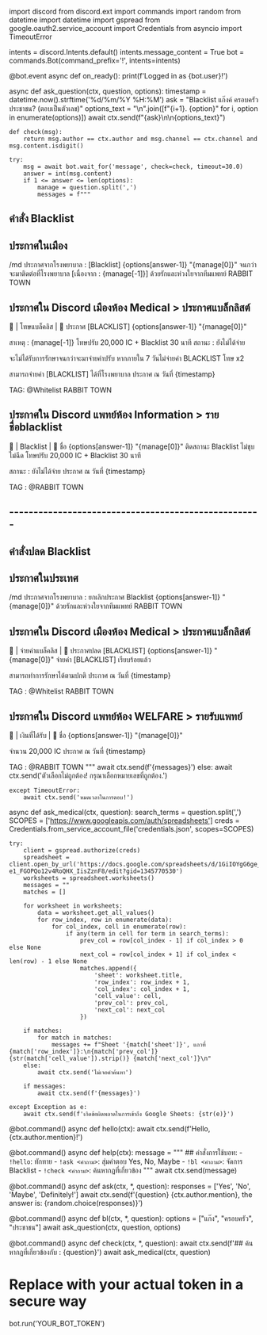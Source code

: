 import discord
from discord.ext import commands
import random
from datetime import datetime
import gspread
from google.oauth2.service_account import Credentials
from asyncio import TimeoutError

intents = discord.Intents.default()
intents.message_content = True
bot = commands.Bot(command_prefix='!', intents=intents)

@bot.event
async def on_ready():
    print(f'Logged in as {bot.user}!')

async def ask_question(ctx, question, options):
    timestamp = datetime.now().strftime('%d/%m/%Y %H:%M')
    ask = "Blacklist แก๊งค์ ครอบครัว ประชาชน? (ตอบเป็นตัวเลข)"
    options_text = "\n".join([f"{i+1}. {option}" for i, option in enumerate(options)])
    await ctx.send(f"{ask}\n\n{options_text}")

    def check(msg):
        return msg.author == ctx.author and msg.channel == ctx.channel and msg.content.isdigit()

    try:
        msg = await bot.wait_for('message', check=check, timeout=30.0)
        answer = int(msg.content)
        if 1 <= answer <= len(options):
            manage = question.split(',')
            messages = f"""
## คำสั่ง Blacklist
## ประกาศในเมือง
/md ประกาศจากโรงพยาบาล : [Blacklist] {options[answer-1]} "{manage[0]}" จนกว่าจะมาติดต่อที่โรงพยาบาล [เนื่องจาก : {manage[-1]}] ด้วยรักและห่วงใยจากทีมแพทย์ RABBIT TOWN

## ประกาศใน Discord เมืองห้อง Medical > ประกาศแบล็กลิสต์
📢   | โทษแบล็คลิส |  📢 
ประกาศ [BLACKLIST] {options[answer-1]} "{manage[0]}"

สาเหตุ : {manage[-1]} โทษปรับ 20,000 IC + Blacklist 30 นาที
สถานะ : ยังไม่ได้จ่าย

จะไม่ได้รับการรักษาจนกว่าจะมาจ่ายค่าปรับ หากภายใน 7 วันไม่จ่ายค่า BLACKLIST โทษ x2

สามารถจ่ายค่า [BLACKLIST] ได้ที่โรงพยาบาล
ประกาศ ณ วันที่ {timestamp}

TAG: @Whitelist RABBIT TOWN

## ประกาศใน Discord แพทย์ห้อง Information > รายชื่อblacklist
📢   | Blacklist |  📢 
ชื่อ {options[answer-1]} "{manage[0]}"
ติดสถานะ Blacklist ไม่ชุบ ไม่ฉีด โทษปรับ 20,000 IC + Blacklist 30 นาที

สถานะ : ยังไม่ได้จ่าย
ประกาศ ณ วันที่ {timestamp}

TAG : @RABBIT TOWN

## ----------------------------------------------------

## คำสั่งปลด Blacklist
## ประกาศในประเทศ
/md ประกาศจากโรงพยาบาล : ยกเลิกประกาศ Blacklist {options[answer-1]} "{manage[0]}" ด้วยรักและห่วงใยจากทีมแพทย์ RABBIT TOWN

## ประกาศใน Discord เมืองห้อง Medical > ประกาศแบล็กลิสต์
📢  | จ่ายค่าแบล็คลิส |  📢 
ประกาศปลด [BLACKLIST] {options[answer-1]} "{manage[0]}"
จ่ายค่า [BLACKLIST] เรียบร้อยแล้ว

สามารถทำการรักษาได้ตามปกติ 
ประกาศ ณ วันที่ {timestamp}

TAG : @Whitelist RABBIT TOWN

## ประกาศใน Discord แพทย์ห้อง WELFARE > รายรับแพทย์
📢   | เงินที่ได้รับ |  📢 
ชื่อ {options[answer-1]} "{manage[0]}"

จำนวน 20,000 IC
ประกาศ ณ วันที่ {timestamp}

TAG : @RABBIT TOWN
"""
            await ctx.send(f'{messages}')
        else:
            await ctx.send('ตัวเลือกไม่ถูกต้อง! กรุณาเลือกหมายเลขที่ถูกต้อง.')

    except TimeoutError:
        await ctx.send('หมดเวลาในการตอบ!')

async def ask_medical(ctx, question):
    search_terms = question.split(',')
    SCOPES = ['https://www.googleapis.com/auth/spreadsheets']
    creds = Credentials.from_service_account_file('credentials.json', scopes=SCOPES)
    
    try:
        client = gspread.authorize(creds)
        spreadsheet = client.open_by_url('https://docs.google.com/spreadsheets/d/1GiIOYgG6ge_PZPN-e1_FGOPQo12v4RoQHX_IisZznF8/edit?gid=1345770530')
        worksheets = spreadsheet.worksheets()
        messages = ""
        matches = []
        
        for worksheet in worksheets:
            data = worksheet.get_all_values()
            for row_index, row in enumerate(data):
                for col_index, cell in enumerate(row):
                    if any(term in cell for term in search_terms):
                        prev_col = row[col_index - 1] if col_index > 0 else None
                        next_col = row[col_index + 1] if col_index < len(row) - 1 else None
                        matches.append({
                            'sheet': worksheet.title,
                            'row_index': row_index + 1,
                            'col_index': col_index + 1,
                            'cell_value': cell,
                            'prev_col': prev_col,
                            'next_col': next_col
                        })
        
        if matches:
            for match in matches:
                messages += f"Sheet '{match['sheet']}', แถวที่ {match['row_index']}:\n{match['prev_col']} {str(match['cell_value']).strip()} {match['next_col']}\n"
        else:
            await ctx.send('ไม่เจอคำค้นหา')
        
        if messages:
            await ctx.send(f'{messages}')

    except Exception as e:
        await ctx.send(f'เกิดข้อผิดพลาดในการเข้าถึง Google Sheets: {str(e)}')

@bot.command()
async def hello(ctx):
    await ctx.send(f'Hello, {ctx.author.mention}!')

@bot.command()
async def help(ctx):
    message = """
    ## คำสั่งการใช้บอท:
    - `!hello`: ทักทาย
    - `!ask <คำถาม>`: สุ่มคำตอบ Yes, No, Maybe
    - `!bl <คำถาม>`: จัดการ Blacklist
    - `!check <คำถาม>`: ค้นหากฏที่เกี่ยวข้อง
    """
    await ctx.send(message)

@bot.command()
async def ask(ctx, *, question):
    responses = ['Yes', 'No', 'Maybe', 'Definitely!']
    await ctx.send(f'{question} {ctx.author.mention}, the answer is: {random.choice(responses)}')

@bot.command()
async def bl(ctx, *, question):
    options = ["แก๊ง", "ครอบครัว", "ประชาชน"]
    await ask_question(ctx, question, options)

@bot.command()
async def check(ctx, *, question):
    await ctx.send(f'## ค้นหากฏที่เกี่ยวข้องกับ : {question}')
    await ask_medical(ctx, question)

# Replace with your actual token in a secure way
bot.run('YOUR_BOT_TOKEN')
